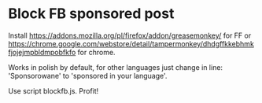 # Block FB sponsored post

Install https://addons.mozilla.org/pl/firefox/addon/greasemonkey/ for FF 
or https://chrome.google.com/webstore/detail/tampermonkey/dhdgffkkebhmkfjojejmpbldmpobfkfo for chrome.

Works in polish by default, for other languages just change in line:
'Sponsorowane' to 'sponsored in your language'.

Use script blockfb.js.
Profit!

